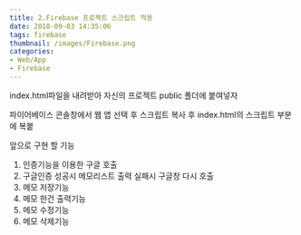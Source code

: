 ```yaml
---
title: 2.Firebase 프로젝트 스크립트 적용
date: 2018-09-03 14:35:06
tags: firebase
thumbnail: /images/Firebase.png
categories:
- Web/App
- Firebase
---
```


index.html파일을 내려받아 자신의 프로젝트 public 폴더에 붙여넣자

파이어베이스 콘솔창에서 웹 앱 선택 후 스크립트 복사 후 index.html의 스크립트 부분에 복붙

앞으로 구현 할 기능
1. 인증기능을 이용한 구글  호출
2. 구글인증 성공시 메모리스트 출력 실패시 구글창 다시 호출
3. 메모 저장기능
4. 메모 한건 출력기능
5. 메모 수정기능
6. 메모 삭제기능
